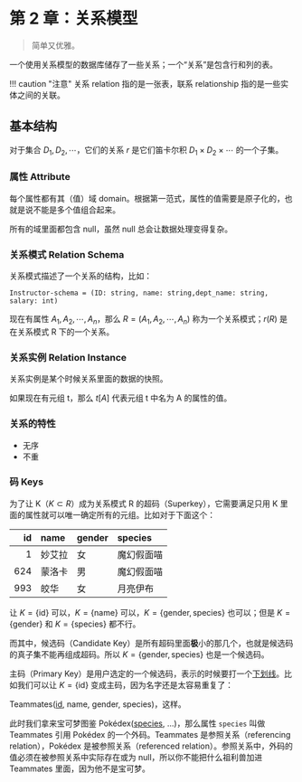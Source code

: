 # 第 2 章：关系模型

> 简单又优雅。

一个使用关系模型的数据库储存了一些关系；一个“关系”是包含行和列的表。

!!! caution "注意"
	关系 relation 指的是一张表，联系 relationship 指的是一些实体之间的关联。

## 基本结构

对于集合 $D_1, D_2, \cdots$，它们的关系 $r$ 是它们笛卡尔积 $D_1 \times D_2 \times \cdots$ 的一个子集。

### 属性 Attribute

每个属性都有其（值）域 domain。根据第一范式，属性的值需要是原子化的，也就是说不能是多个值组合起来。

所有的域里面都包含 null，虽然 null 总会让数据处理变得复杂。

### 关系模式 Relation Schema

关系模式描述了一个关系的结构，比如：

``Instructor-schema = (ID: string, name: string,dept_name: string, salary: int)``

现在有属性 $A_1, A_2, \cdots, A_n$，那么 $R = (A_1, A_2, \cdots, A_n)$ 称为一个关系模式；$r(R)$ 是在关系模式 R 下的一个关系。

### 关系实例 Relation Instance

关系实例是某个时候关系里面的数据的快照。

如果现在有元组 t，那么 $t[A]$ 代表元组 t 中名为 A 的属性的值。

### 关系的特性

- 无序
- 不重

### 码 Keys

为了让 K（$K \subset R$）成为关系模式 R 的超码（Superkey），它需要满足只用 K 里面的属性就可以唯一确定所有的元组。比如对于下面这个：

|id|name|gender|species|
|--:|:--|:--|:--|
|1|妙艾拉|女|魔幻假面喵|
|624|蒙洛卡|男|魔幻假面喵|
|993|皎华|女|月亮伊布|

让 $K = \{\mathrm{id}\}$ 可以，$K = \{\mathrm{name}\}$ 可以，$K = \{\mathrm{gender}, \mathrm{species}\}$ 也可以；但是 $K = \{\mathrm{gender}\}$ 和 $K = \{\mathrm{species}\}$ 都不行。

而其中，候选码（Candidate Key）是所有超码里面**极**小的那几个，也就是候选码的真子集不能再组成超码。所以 $K = \{\mathrm{gender}, \mathrm{species}\}$ 也是一个候选码。

主码（Primary Key）是用户选定的一个候选码，表示的时候要打一个<u>下划线</u>。比如我们可以让 $K = \{\mathrm{id}\}$ 变成主码，因为名字还是太容易重复了：

Teammates(<u>id</u>, name, gender, species)，这样。

此时我们拿来宝可梦图鉴 Pokédex(<u>species</u>, ...)，那么属性 ``species`` 叫做 Teammates 引用 Pokédex 的一个外码。Teammates 是参照关系（referencing relation），Pokédex 是被参照关系（referenced relation）。参照关系中，外码的值必须在被参照关系中实际存在或为 null，所以你不能把什么祖利兽加进 Teammates 里面，因为他不是宝可梦。
